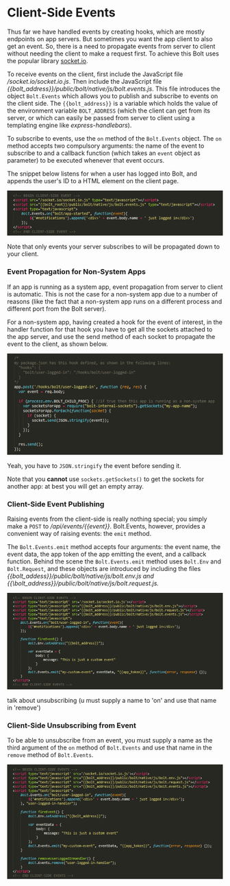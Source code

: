 # Client-Side Events

Thus far we have handled events by creating hooks, which are mostly endpoints on app servers. But sometimes you want the app client to also get an event. So, there is a need to propagate events from server to client without needing the client to make a request first. To achieve this Bolt uses the popular library [socket.io](https://socket.io/).

To receive events on the client, first include the JavaScript file _/socket.io/socket.io.js_. Then include the JavaScript file _\{\{bolt\_address\}\}/public/bolt/native/js/bolt.events.js_. This file introduces the object `Bolt.Events` which allows you to publish and subscribe to events on the client side. The `{{bolt_address}}` is a variable which holds the value of the environment variable `BOLT_ADDRESS` \(which the client can get from its server, or which can easily be passed from server to client using a templating engine like _express-handlebars_\). 

To subscribe to events, use the `on` method of the `Bolt.Events` object. The `on` method accepts two compulsory arguments: the name of the event to subscribe to and a callback function \(which takes an `event` object as parameter\) to be executed whenever that event occurs.

The snippet below listens for when a user has logged into Bolt, and appends the user's ID to a HTML element on the client page.

![](/assets/bolt.events.png)

Note that only events your server subscribes to will be propagated down to your client.

### Event Propagation for Non-System Apps

If an app is running as a system app, event propagation from server to client is automatic. This is not the case for a non-system app due to a number of reasons \(like the fact that a non-system app runs on a different process and different port from the Bolt server\).

For a non-system app, having created a hook for the event of interest, in the handler function for that hook you have to get all the sockets attached to the app server, and use the send method of each socket to propagate the event to the client, as shown below.

![](/assets/sockets-getsockets.png)

Yeah, you have to `JSON.stringify` the event before sending it.

Note that you **cannot** use `sockets.getSockets()` to get the sockets for another app: at best you will get an empty array.

### Client-Side Event Publishing

Raising events from the client-side is really nothing special; you simply make a `POST` to _/api/events/\{\{event\}\}_. Bolt.Events, however, provides a convenient way of raising events: the `emit` method.

The `Bolt.Events.emit` method accepts four arguments: the event name, the event data, the app token of the app emitting the event, and a callback function. Behind the scene the `Bolt.Events.emit` method uses `Bolt.Env` and `Bolt.Request`, and these objects are introduced by including the files _\{\{bolt\_addess\}\}/public/bolt/native/js/bolt.env.js _and_ \{\{\bolt\_address\}\}/public/bolt/native/js/bolt.request.js._

![](/assets/bolt.env.png)

talk about unsubscribing \(u must supply a name to 'on' and use that name in 'remove'\)

### Client-Side Unsubscribing from Event

To be able to unsubscribe from an event, you must supply a name as the third argument of the `on` method of `Bolt.Events` and use that name in the `remove` method of `Bolt.Events`.

![](/assets/bolt.remove.png)



